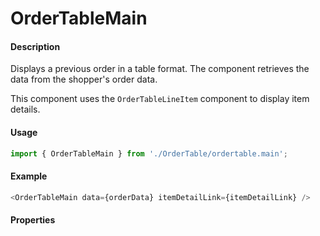 # OrderTableMain

#### Description

Displays a previous order in a table format. The component retrieves the data from the shopper's order data.

This component uses the `OrderTableLineItem` component to display item details.

#### Usage

```js
import { OrderTableMain } from './OrderTable/ordertable.main';
```

#### Example

```js
<OrderTableMain data={orderData} itemDetailLink={itemDetailLink} />
```

#### Properties

<!-- PROPS -->
